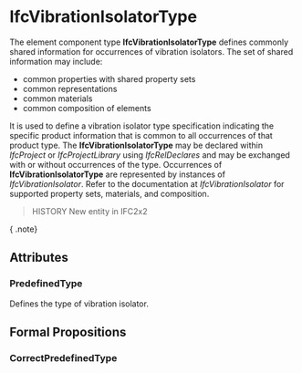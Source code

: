 # IfcVibrationIsolatorType

The element component type **IfcVibrationIsolatorType** defines commonly shared information for occurrences of vibration isolators. The set of shared information may include:

* common properties with shared property sets
* common representations
* common materials
* common composition of elements
<!-- end of definition -->
It is used to define a vibration isolator type specification indicating the specific product information that is common to all occurrences of that product type. The **IfcVibrationIsolatorType** may be declared within _IfcProject_ or _IfcProjectLibrary_ using _IfcRelDeclares_ and may be exchanged with or without occurrences of the type. Occurrences of **IfcVibrationIsolatorType** are represented by instances of _IfcVibrationIsolator_. Refer to the documentation at _IfcVibrationIsolator_ for supported property sets, materials, and composition.

> HISTORY  New entity in IFC2x2

{ .note}
>

## Attributes

### PredefinedType
Defines the type of vibration isolator.

## Formal Propositions

### CorrectPredefinedType

